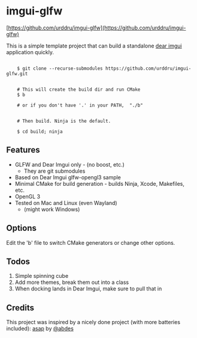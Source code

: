 # imgui-glfw

[https://github.com/urddru/imgui-glfw](https://github.com/urddru/imgui-glfw)

This is a simple template project that can build a standalone [dear imgui](https://github.com/ocornut/imgui) application quickly.

```Shell

    $ git clone --recurse-submodules https://github.com/urddru/imgui-glfw.git


    # This will create the build dir and run CMake
    $ b

    # or if you don't have '.' in your PATH,  "./b"


    # Then build. Ninja is the default.

    $ cd build; ninja

```

## Features

* GLFW and Dear Imgui only - (no boost, etc.)
  * They are git submodules
* Based on Dear Imgui glfw-opengl3 sample
* Minimal CMake for build generation - builds Ninja, Xcode, Makefiles, etc.
* OpenGL 3
* Tested on Mac and Linux (even Wayland)
  * (might work Windows)


## Options

Edit the 'b' file to switch CMake generators or change other options.


## Todos

1. Simple spinning cube
2. Add more themes, break them out into a class
3. When docking lands in Dear Imgui, make sure to pull that in

## Credits

This project was inspired by a nicely done project (with more batteries included): [asap](https://github.com/abdes/asap) by [@abdes](https://github.com/abdes)
